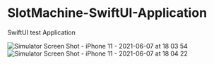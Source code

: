 # SlotMachine-SwiftUI-Application

SwiftUI test Application

![Simulator Screen Shot - iPhone 11 - 2021-06-07 at 18 03 54](https://user-images.githubusercontent.com/77058534/121042549-77a4cc00-c7bc-11eb-99a5-3f154dd297e3.png) ![Simulator Screen Shot - iPhone 11 - 2021-06-07 at 18 04 22](https://user-images.githubusercontent.com/77058534/121042558-7a072600-c7bc-11eb-84ce-203d4a8db7d8.png)


